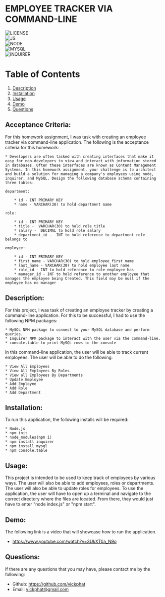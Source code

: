 # EMPLOYEE TRACKER VIA COMMAND-LINE

![LICENSE](https://img.shields.io/badge/License-[MIT]-blue?style=for-the-badge&logo=appveyor.svg)<br>
![JS](https://img.shields.io/badge/JavaScript-100%25-yellow?style=for-the-badge&logo=appveyor.svg)<br>
![NODE](https://img.shields.io/badge/Node.js-green?style=for-the-badge&logo=appveyor.svg)<br>
![MYSQL](https://img.shields.io/badge/MYSQL.js-blue?style=for-the-badge&logo=appveyor.svg)<br>
![INQUIRER](https://img.shields.io/badge/Inquirer.js-blue?style=for-the-badge&logo=appveyor.svg)

# Table of Contents 

1. [Description](#description)
2. [Installation](#installation)
3. [Usage](#usage)
4. [Demo](#demo)
5. [Questions](#questions)

## Acceptance Criteria:

For this homework assignment, I was task with creating an employee tracker via command-line application.
The following is the acceptance criteria for this homework:

    * Developers are often tasked with creating interfaces that make it easy for non-developers to view and interact with information stored in databases. Often these interfaces are known as Content Management Systems. In this homework assignment, your challenge is to architect and build a solution for managing a company's employees using node, inquirer, and MySQL. Design the following database schema containing three tables:

    department:

        * id - INT PRIMARY KEY
        * name - VARCHAR(30) to hold department name

    role:

        * id - INT PRIMARY KEY
        * title -  VARCHAR(30) to hold role title
        * salary -  DECIMAL to hold role salary
        * department_id -  INT to hold reference to department role belongs to

    employee:

        * id - INT PRIMARY KEY
        * first_name - VARCHAR(30) to hold employee first name
        * last_name - VARCHAR(30) to hold employee last name
        * role_id - INT to hold reference to role employee has
        * manager_id - INT to hold reference to another employee that manages the employee being Created. This field may be null if the employee has no manager

## Description:
For this project, I was task of creating an employee tracker by creating a command-line application. For this to be successful, I had to use the following NPM packages:

    * MySQL NPM package to connect to your MySQL database and perform queries.
    * Inquirer NPM package to interact with the user via the command-line.
    * console.table to print MySQL rows to the console

In this command-line application, the user will be able to track current employees. The user will be able to do the following: 

    * View All Employees
    * View All Employees By Roles
    * View all Employees By Departments
    * Update Employee
    * Add Employee
    * Add Role
    * Add Department

## Installation:
To run this application, the following installs will be required:

    * Node.js
    * npm init
    * node_modules(npm i)
    * npm install inquirer
    * npm install mysql
    * npm console.table

## Usage:
This project is intended to be used to keep track of employees by various ways. The user will also be able to add employees, roles or departments. The user will also be able to update roles for employees. To use the application, the user will have to open up a terminal and navigate to the correct directory where the files are located. From there, they would just have to enter "node index.js" or "npm start". 

## Demo:
The following link is a video that will showcase how to run the application.

* https://www.youtube.com/watch?v=3UkXT0a_N9o

## Questions: 
If there are any questions that you may have, please contact me by the following:

* Github: https://github.com/vickphat
* Email: vickphat@gmail.com 
